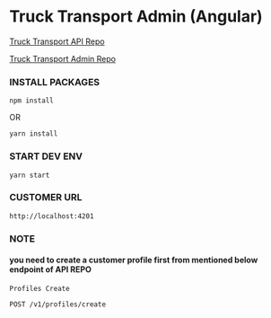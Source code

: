 # Truck Transport Admin (Angular)

[Truck Transport API Repo](https://github.com/zohaibtariq/truck-transport-api-node)

[Truck Transport Admin Repo](https://github.com/zohaibtariq/truck-transport-admin-angular)

### INSTALL PACKAGES
````
npm install
````
OR
````
yarn install
````

### START DEV ENV
````
yarn start
````

### CUSTOMER URL
````
http://localhost:4201
````
### NOTE
#### you need to create a customer profile first from mentioned below endpoint of API REPO
````
Profiles Create

POST /v1/profiles/create
````
